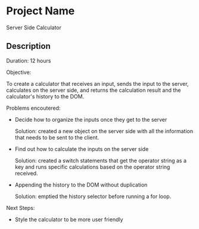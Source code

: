 # Project Name

Server Side Calculator

## Description

Duration: 12 hours

Objective: 

To create a calculator that receives an input, sends the input to the server, calculates on the server side, and returns the calculation result and the calculator's history to the DOM.

Problems encoutered:

- Decide how to organize the inputs once they get to the server

    Solution: created a new object on the server side with all the information that needs to be sent to the client.

- Find out how to calculate the inputs on the server side

    Solution: created a switch statements that get the operator string as a key and runs specific calculations based on the operator string received.

- Appending the history to the DOM without duplication

    Solution: emptied the history selector before running a for loop.

Next Steps: 

- Style the calculator to be more user friendly

